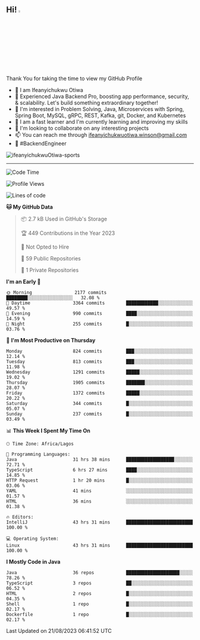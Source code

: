<!-- BLOG-POST-LIST:START --><!-- BLOG-POST-LIST:END -->

## Hi! <img src="https://media.giphy.com/media/hvRJCLFzcasrR4ia7z/giphy.gif" width="4%"> 

Thank You for taking the time to view my GitHub Profile

- 👋 I am Ifeanyichukwu Otiwa
- 🚀 Experienced Java Backend Pro, boosting app performance, security, & scalability. Let's build something extraordinary together!
- 👀 I'm interested in Problem Solving, Java, Microservices with Spring, Spring Boot, MySQL, gRPC, REST, Kafka, git, Docker, and Kubernetes
- 🌱 I am a fast learner and I'm currently learning and improving my skills
- 💞️ I'm looking to collaborate on any interesting projects
- 📫 You can reach me through ifeanyichukwuotiwa.winson@gmail.com
- 🚀 #BackendEngineer

<p align="left" marginTop="10px"> <img src="https://komarev.com/ghpvc/?username=ifeanyichukwuOtiwa-sports&label=Profile%20views&color=0e75b6&style=for-the-badge" alt="ifeanyichukwuOtiwa-sports" /> </p>

***

<!--START_SECTION:waka-->
![Code Time](http://img.shields.io/badge/Code%20Time-1%2C678%20hrs%2042%20mins-blue)

![Profile Views](http://img.shields.io/badge/Profile%20Views-26-blue)

![Lines of code](https://img.shields.io/badge/From%20Hello%20World%20I%27ve%20Written-2.9%20million%20lines%20of%20code-blue)

**🐱 My GitHub Data** 

> 📦 2.7 kB Used in GitHub's Storage 
 > 
> 🏆 449 Contributions in the Year 2023
 > 
> 🚫 Not Opted to Hire
 > 
> 📜 59 Public Repositories 
 > 
> 🔑 1 Private Repositories 
 > 
**I'm an Early 🐤** 

```text
🌞 Morning                2177 commits        ████████░░░░░░░░░░░░░░░░░   32.08 % 
🌆 Daytime                3364 commits        ████████████░░░░░░░░░░░░░   49.57 % 
🌃 Evening                990 commits         ████░░░░░░░░░░░░░░░░░░░░░   14.59 % 
🌙 Night                  255 commits         █░░░░░░░░░░░░░░░░░░░░░░░░   03.76 % 
```
📅 **I'm Most Productive on Thursday** 

```text
Monday                   824 commits         ███░░░░░░░░░░░░░░░░░░░░░░   12.14 % 
Tuesday                  813 commits         ███░░░░░░░░░░░░░░░░░░░░░░   11.98 % 
Wednesday                1291 commits        █████░░░░░░░░░░░░░░░░░░░░   19.02 % 
Thursday                 1905 commits        ███████░░░░░░░░░░░░░░░░░░   28.07 % 
Friday                   1372 commits        █████░░░░░░░░░░░░░░░░░░░░   20.22 % 
Saturday                 344 commits         █░░░░░░░░░░░░░░░░░░░░░░░░   05.07 % 
Sunday                   237 commits         █░░░░░░░░░░░░░░░░░░░░░░░░   03.49 % 
```


📊 **This Week I Spent My Time On** 

```text
🕑︎ Time Zone: Africa/Lagos

💬 Programming Languages: 
Java                     31 hrs 38 mins      ██████████████████░░░░░░░   72.71 % 
TypeScript               6 hrs 27 mins       ████░░░░░░░░░░░░░░░░░░░░░   14.85 % 
HTTP Request             1 hr 20 mins        █░░░░░░░░░░░░░░░░░░░░░░░░   03.06 % 
YAML                     41 mins             ░░░░░░░░░░░░░░░░░░░░░░░░░   01.57 % 
HTML                     36 mins             ░░░░░░░░░░░░░░░░░░░░░░░░░   01.38 % 

🔥 Editors: 
IntelliJ                 43 hrs 31 mins      █████████████████████████   100.00 % 

💻 Operating System: 
Linux                    43 hrs 31 mins      █████████████████████████   100.00 % 
```

**I Mostly Code in Java** 

```text
Java                     36 repos            ████████████████████░░░░░   78.26 % 
TypeScript               3 repos             ██░░░░░░░░░░░░░░░░░░░░░░░   06.52 % 
HTML                     2 repos             █░░░░░░░░░░░░░░░░░░░░░░░░   04.35 % 
Shell                    1 repo              █░░░░░░░░░░░░░░░░░░░░░░░░   02.17 % 
Dockerfile               1 repo              █░░░░░░░░░░░░░░░░░░░░░░░░   02.17 % 
```




 Last Updated on 21/08/2023 06:41:52 UTC
<!--END_SECTION:waka-->

<!--
<p align="center">
![trophy](https://github-profile-trophy.vercel.app/?username=ifeanyichukwuOtiwa-sports&theme=onedark) (https://github.com/ryo-ma/github-profile-trophy)
</p>
-->

<!---
ifeanyi-otiwa/ifeanyi-otiwa is a ✨ special ✨ repository because its `README.md` (this file) appears on your GitHub profile.
You can click the Preview link to take a look at your changes.
--->
